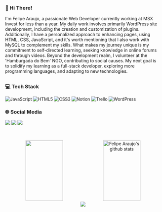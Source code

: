 ### 👋 Hi There!

I'm Felipe Araujo, a passionate Web Developer currently working at MSX Invest for less than a year. My daily work involves primarily WordPress site development, including the creation and customization of plugins. Additionally, I have a personalized approach to enhancing pages, using HTML, CSS, JavaScript, and it's worth mentioning that I also work with MySQL to complement my skills. What makes my journey unique is my commitment to self-directed learning, seeking knowledge in online forums and through videos. Beyond the development realm, I volunteer at the 'Hamburgada do Bem' NGO, contributing to social causes. My next goal is to solidify my learning as a full-stack developer, exploring more programming languages, and adapting to new technologies.

##

### 💻 Tech Stack

![JavaScript](https://img.shields.io/badge/javascript-%23323330.svg?style=for-the-badge&logo=javascript&logoColor=%23F7DF1E)  ![HTML5](https://img.shields.io/badge/html5-%23E34F26.svg?style=for-the-badge&logo=html5&logoColor=white) ![CSS3](https://img.shields.io/badge/css3-%231572B6.svg?style=for-the-badge&logo=css3&logoColor=white) ![Notion](https://img.shields.io/badge/Notion-%23000000.svg?style=for-the-badge&logo=notion&logoColor=white) ![Trello](https://img.shields.io/badge/Trello-%23026AA7.svg?style=for-the-badge&logo=Trello&logoColor=white) ![WordPress](https://img.shields.io/badge/WordPress-%23117AC9.svg?style=for-the-badge&logo=WordPress&logoColor=white)


### 🌐 Social Media

<div>	
   <a href="https://instagram.com/imfelipearaujo" target="_blank"><img src="https://img.shields.io/badge/-Instagram-%23E4405F?style=for-the-badge&logo=instagram&logoColor=white" target="_blank"></a>
  <a href = "mailto:felipearaujodeassis@gmail.com"><img src="https://img.shields.io/badge/-Gmail-%23333?style=for-the-badge&logo=gmail&logoColor=white" target="_blank"></a>
  <a href="https://www.linkedin.com/in/felipearaujodeassis" target="_blank"><img src="https://img.shields.io/badge/-LinkedIn-%230077B5?style=for-the-badge&logo=linkedin&logoColor=white" target="_blank"></a> 
  
</div>

##

<div align="center">  <br>
	<img width="49%" height="195px" src="https://github-readme-stats.vercel.app/api/top-langs/?username=imfelipearaujo&layout=compact&hide_border=false&title_color=FFFFFF&text_color=c9d1d9&bg_color=0d1117" />
	<img width="49%" height="195px" src="https://github-readme-stats.vercel.app/api?username=imfelipearaujo&show_icons=true&count_private=true&hide_border=false&title_color=FFFFFF&icon_color=FFFFFF&text_color=c9d1d9&bg_color=0d1117" alt="Felipe Araujo's github stats" /> 
</div>
<div align="center">
	<img src="https://cdn.jsdelivr.net/gh/holic-x/holic-x/assets/github-contribution-grid-snake.svg" />
</div>
